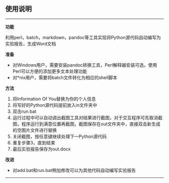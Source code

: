 ## 使用说明

---

**功能**

利用perl，batch，markdown，pandoc等工具实现将Python源代码自动编写为实验报告，生成Word文档

**准备**

* 对Windows用户，需要安装pandoc转换工具，Perl解释器安装可选，使用Perl可以方便的添加更多文本处理功能
* 对\*nix用户，需要将batch文件转化为相应的shell脚本


**方法**

1. 将Information Of You替换为你的个人信息
2. 将写好的Python源代码提前放入in文件夹中
3. 双击run.bat
4. 运行过程中可以自动调出截图工具对结果进行截图，对于交互程序可先取消截图，程序运行到满意位置再截图，截图保存在out文件夹中，直接双击新生成的空图片文件进行替换
5. 关闭截图，按任意键继续处理下一Python源代码
6. 重复步骤3，直到结束
7. 最后实验报告保存为out.docx

**改进**

* 对add.bat和run.bat稍加修改可以为其他代码自动编写实验报告

---
